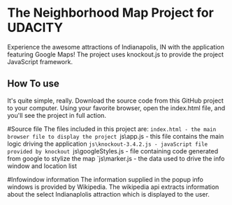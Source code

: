
# The Neighborhood Map Project for UDACITY
Experience the awesome attractions of Indianapolis, IN with the application featuring Google Maps!
The project uses knockout.js to provide the project JavaScript framework.

## How To use
It's quite simple, really.  Download the source code from this GitHub project to your computer.
Using your favorite browser, open the index.html file, and you'll see the project in
full action.

#Source file
The files included in this project are:
`index.html - the main browser file to display the project
`js\app.js - this file contains the main logic driving the application
`js\knockout-3.4.2.js - javaScript file provided by knockout
`js\googleStyles.js - file containing code generated from google to stylize the map
`js\marker.js - the data used to drive the info window and location list

#Infowindow information
The information supplied in the popup info windows is provided by Wikipedia.  The wikipedia api extracts
information about the select Indianaplolis attraction which is displayed to the user.
